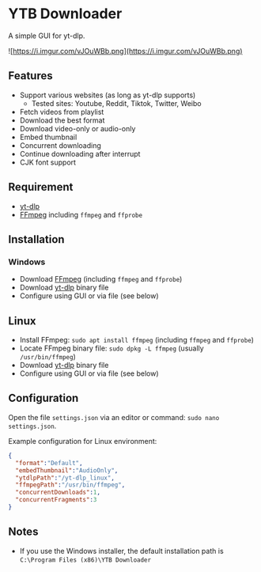 # YTB Downloader

A simple GUI for yt-dlp.

![https://i.imgur.com/vJOuWBb.png](https://i.imgur.com/vJOuWBb.png)

## Features
- Support various websites (as long as yt-dlp supports)
  - Tested sites: Youtube, Reddit, Tiktok, Twitter, Weibo
- Fetch videos from playlist
- Download the best format
- Download video-only or audio-only
- Embed thumbnail
- Concurrent downloading
- Continue downloading after interrupt
- CJK font support

## Requirement
- [yt-dlp](https://github.com/yt-dlp/yt-dlp)
- [FFmpeg](https://ffmpeg.org/) including `ffmpeg` and `ffprobe`

## Installation
### Windows
- Download [FFmpeg](https://ffmpeg.org/) (including `ffmpeg` and `ffprobe`)
- Download [yt-dlp](https://github.com/yt-dlp/yt-dlp) binary file
- Configure using GUI or via file (see below)

## Linux
- Install FFmpeg: `sudo apt install ffmpeg` (including `ffmpeg` and `ffprobe`)
- Locate FFmpeg binary file: `sudo dpkg -L ffmpeg` (usually `/usr/bin/ffmpeg`)
- Download [yt-dlp](https://github.com/yt-dlp/yt-dlp) binary file
- Configure using GUI or via file (see below)

## Configuration
Open the file `settings.json` via an editor or command: `sudo nano settings.json`.

Example configuration for Linux environment:
```json
{
  "format":"Default",
  "embedThumbnail":"AudioOnly",
  "ytdlpPath":"/yt-dlp_linux",
  "ffmpegPath":"/usr/bin/ffmpeg",
  "concurrentDownloads":1,
  "concurrentFragments":3
}
```

## Notes
- If you use the Windows installer, the default installation path is `C:\Program Files (x86)\YTB Downloader`
